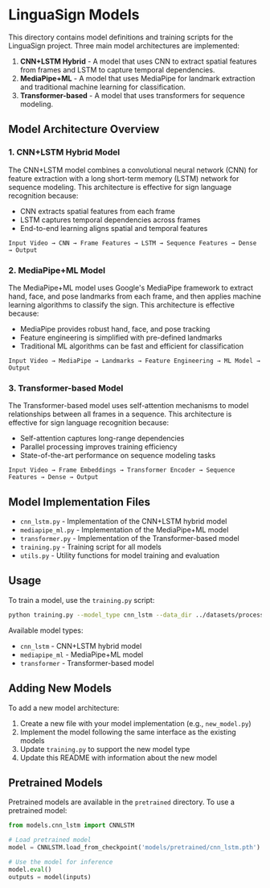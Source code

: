 # LinguaSign Models

This directory contains model definitions and training scripts for the LinguaSign project. Three main model architectures are implemented:

1. **CNN+LSTM Hybrid** - A model that uses CNN to extract spatial features from frames and LSTM to capture temporal dependencies.
2. **MediaPipe+ML** - A model that uses MediaPipe for landmark extraction and traditional machine learning for classification.
3. **Transformer-based** - A model that uses transformers for sequence modeling.

## Model Architecture Overview

### 1. CNN+LSTM Hybrid Model

The CNN+LSTM model combines a convolutional neural network (CNN) for feature extraction with a long short-term memory (LSTM) network for sequence modeling. This architecture is effective for sign language recognition because:

- CNN extracts spatial features from each frame
- LSTM captures temporal dependencies across frames
- End-to-end learning aligns spatial and temporal features

```
Input Video → CNN → Frame Features → LSTM → Sequence Features → Dense → Output
```

### 2. MediaPipe+ML Model

The MediaPipe+ML model uses Google's MediaPipe framework to extract hand, face, and pose landmarks from each frame, and then applies machine learning algorithms to classify the sign. This architecture is effective because:

- MediaPipe provides robust hand, face, and pose tracking
- Feature engineering is simplified with pre-defined landmarks
- Traditional ML algorithms can be fast and efficient for classification

```
Input Video → MediaPipe → Landmarks → Feature Engineering → ML Model → Output
```

### 3. Transformer-based Model

The Transformer-based model uses self-attention mechanisms to model relationships between all frames in a sequence. This architecture is effective for sign language recognition because:

- Self-attention captures long-range dependencies
- Parallel processing improves training efficiency
- State-of-the-art performance on sequence modeling tasks

```
Input Video → Frame Embeddings → Transformer Encoder → Sequence Features → Dense → Output
```

## Model Implementation Files

- `cnn_lstm.py` - Implementation of the CNN+LSTM hybrid model
- `mediapipe_ml.py` - Implementation of the MediaPipe+ML model
- `transformer.py` - Implementation of the Transformer-based model
- `training.py` - Training script for all models
- `utils.py` - Utility functions for model training and evaluation

## Usage

To train a model, use the `training.py` script:

```bash
python training.py --model_type cnn_lstm --data_dir ../datasets/processed/wlasl --output_dir ./checkpoints/cnn_lstm
```

Available model types:
- `cnn_lstm` - CNN+LSTM hybrid model
- `mediapipe_ml` - MediaPipe+ML model
- `transformer` - Transformer-based model

## Adding New Models

To add a new model architecture:

1. Create a new file with your model implementation (e.g., `new_model.py`)
2. Implement the model following the same interface as the existing models
3. Update `training.py` to support the new model type
4. Update this README with information about the new model

## Pretrained Models

Pretrained models are available in the `pretrained` directory. To use a pretrained model:

```python
from models.cnn_lstm import CNNLSTM

# Load pretrained model
model = CNNLSTM.load_from_checkpoint('models/pretrained/cnn_lstm.pth')

# Use the model for inference
model.eval()
outputs = model(inputs)
```
